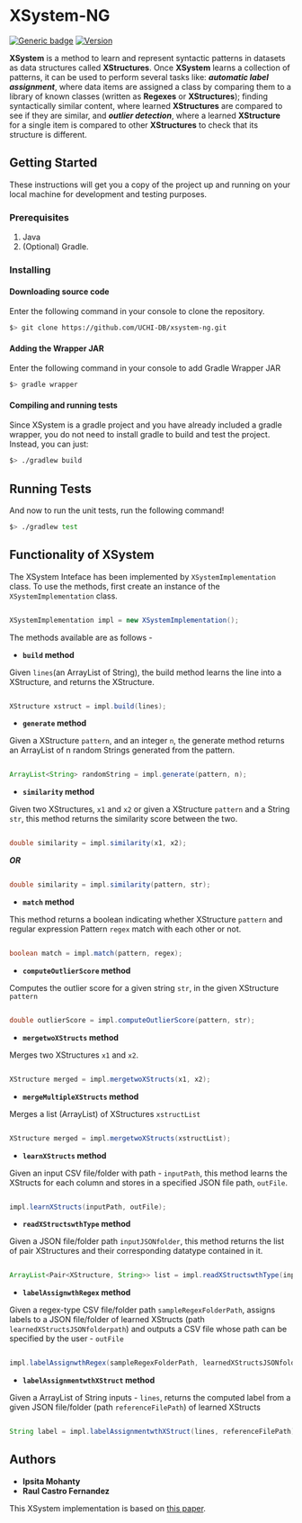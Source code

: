 # XSystem-NG

[![Generic badge](https://img.shields.io/badge/gradle-6.3-<COLOR>.svg)](https://shields.io/)  [![Version](https://badge.fury.io/gh/tterb%2FHyde.svg)](https://badge.fury.io/gh/tterb%2FHyde)

**XSystem** is a method to learn and represent syntactic patterns in datasets as data structures called **XStructures**. Once **XSystem** learns a collection of patterns, it can be used to perform several tasks like: **_automatic label assignment_**, where data items are assigned a class by comparing them to a library of known classes (written as **Regexes** or **XStructures**); finding syntactically similar content, where learned **XStructures** are compared to see if they are similar, and **_outlier detection_**, where a learned **XStructure** for a single item is compared to other **XStructures** to check that its structure is different.

## Getting Started

These instructions will get you a copy of the project up and running on your local machine for development and testing purposes.

### Prerequisites
1. Java
2. (Optional) Gradle.

### Installing

#### Downloading source code
Enter the following command in your console to clone the repository.
```bash
$> git clone https://github.com/UCHI-DB/xsystem-ng.git
```
#### Adding the Wrapper JAR
Enter the following command in your console to add Gradle Wrapper JAR
```bash
$> gradle wrapper
```

#### Compiling and running tests
Since XSystem is a gradle project and you have already included a gradle wrapper, you do not
need to install gradle to build and test the project. Instead, you can just:
```bash
$> ./gradlew build
```

## Running Tests
And now to run the unit tests, run the following command!
```bash
$> ./gradlew test
```

## Functionality of XSystem
The XSystem Inteface has been implemented by `XSystemImplementation` class. To use the methods, first create an instance of the `XSystemImplementation` class.

```Java

XSystemImplementation impl = new XSystemImplementation();

```

The methods available are as follows - 

* **`build` method**

Given `lines`(an ArrayList of String), the build method learns the line into a XStructure, and returns the XStructure.

```Java

XStructure xstruct = impl.build(lines); 

```

* **`generate` method**

Given a XStructure `pattern`, and an integer `n`, the generate method returns an ArrayList of n random Strings generated from the pattern.

```Java

ArrayList<String> randomString = impl.generate(pattern, n); 

```

* **`similarity` method**

Given two XStructures, `x1` and `x2` or given a XStructure `pattern` and a String `str`, this method returns the similarity score between the two.

```Java

double similarity = impl.similarity(x1, x2); 

```

***OR***

```Java

double similarity = impl.similarity(pattern, str); 

```

* **`match` method**

This method returns a boolean indicating whether XStructure `pattern` and regular expression Pattern `regex` match with each other or not.

```Java

boolean match = impl.match(pattern, regex); 

```


* **`computeOutlierScore` method**

Computes the outlier score for a given string `str`, in the given XStructure `pattern`

```Java

double outlierScore = impl.computeOutlierScore(pattern, str); 

```

* **`mergetwoXStructs` method**

Merges two XStructures `x1` and `x2`.

```Java

XStructure merged = impl.mergetwoXStructs(x1, x2); 

```

* **`mergeMultipleXStructs` method**

Merges a list (ArrayList) of XStructures `xstructList`

```Java

XStructure merged = impl.mergetwoXStructs(xstructList); 

```


* **`learnXStructs` method**

Given an input CSV file/folder with path - `inputPath`, this method learns the XStructs for each column and stores in a specified JSON file path, `outFile`.

```Java

impl.learnXStructs(inputPath, outFile); 

```

* **`readXStructswthType` method**

Given a JSON file/folder path `inputJSONfolder`, this method returns the list of pair XStructures and their corresponding datatype contained in it.

```Java

ArrayList<Pair<XStructure, String>> list = impl.readXStructswthType(inputJSONfolder); 

```


* **`labelAssignwthRegex` method**

Given a regex-type CSV file/folder path `sampleRegexFolderPath`, assigns labels to a JSON file/folder of learned XStructs (path `learnedXStructsJSONfolderpath`) and outputs a CSV file whose path can be specified by the user - `outFile`

```Java

impl.labelAssignwthRegex(sampleRegexFolderPath, learnedXStructsJSONfolderpath, outFile); 

```

* **`labelAssignmentwthXStruct` method**

Given a ArrayList of String inputs - `lines`, returns the computed label from a given JSON file/folder (path `referenceFilePath`) of learned XStructs

```Java

String label = impl.labelAssignmentwthXStruct(lines, referenceFilePath); 

```


## Authors

* **Ipsita Mohanty**
* **Raul Castro Fernandez**

This XSystem implementation is based on [this
paper](https://ieeexplore.ieee.org/abstract/document/8509235?casa_token=5yDC4o3mpNwAAAAA:ZnOFDnD0aoOIJLBsttKuBCC_VAUWCJ27OGQxZS0xszg5vo2vGVmg-_FT8jY6sWCNrcsaK671vLg).

